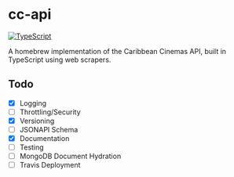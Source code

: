 # cc-api

[![TypeScript](https://badges.frapsoft.com/typescript/code/typescript.svg?v=101)](https://github.com/ellerbrock/typescript-badges/)

A homebrew implementation of the Caribbean Cinemas API, built in TypeScript using web scrapers.

## Todo

- [X] Logging
- [ ] Throttling/Security
- [X] Versioning
- [ ] JSONAPI Schema
- [X] Documentation
- [ ] Testing
- [ ] MongoDB Document Hydration
- [ ] Travis Deployment